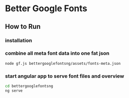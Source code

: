 # Better Google Fonts

## How to Run
### installation


### combine all meta font data into one fat json
```bash
node gf.js bettergooglefontsng/assets/fonts-meta.json
```

### start angular app to serve font files and overview
```bash
cd bettergooglefontsng
ng serve
```
